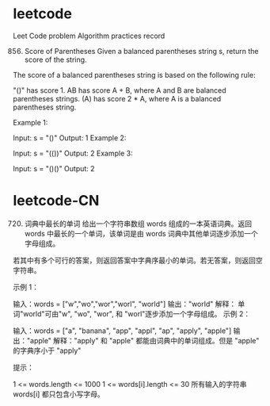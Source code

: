# leetcode
Leet Code problem Algorithm practices record

856. Score of Parentheses
Given a balanced parentheses string s, return the score of the string.

The score of a balanced parentheses string is based on the following rule:

"()" has score 1.
AB has score A + B, where A and B are balanced parentheses strings.
(A) has score 2 * A, where A is a balanced parentheses string.
 
Example 1:

Input: s = "()"
Output: 1
Example 2:

Input: s = "(())"
Output: 2
Example 3:

Input: s = "()()"
Output: 2


# leetcode-CN
720. 词典中最长的单词
给出一个字符串数组 words 组成的一本英语词典。返回 words 中最长的一个单词，该单词是由 words 词典中其他单词逐步添加一个字母组成。

若其中有多个可行的答案，则返回答案中字典序最小的单词。若无答案，则返回空字符串。

示例 1：

输入：words = ["w","wo","wor","worl", "world"]
输出："world"
解释： 单词"world"可由"w", "wo", "wor", 和 "worl"逐步添加一个字母组成。
示例 2：

输入：words = ["a", "banana", "app", "appl", "ap", "apply", "apple"]
输出："apple"
解释："apply" 和 "apple" 都能由词典中的单词组成。但是 "apple" 的字典序小于 "apply" 
 

提示：

1 <= words.length <= 1000
1 <= words[i].length <= 30
所有输入的字符串 words[i] 都只包含小写字母。